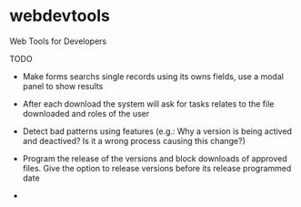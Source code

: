 # webdevtools
Web Tools for Developers

TODO

* Make forms searchs single records using its owns fields, use a modal panel to show results

* After each download the system will ask for tasks relates to the file downloaded and roles of the user

* Detect bad patterns using features (e.g.: Why a version is being actived and deactived? Is it a wrong process causing this change?) 

* Program the release of the versions and block downloads of approved files. Give the option to release versions before its release programmed date

* 